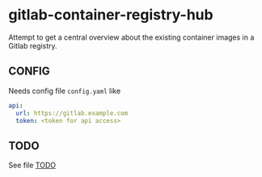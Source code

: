 # gitlab-container-registry-hub

Attempt to get a central overview about the existing container images in a Gitlab registry.

## CONFIG

Needs config file `config.yaml` like

```yaml
api:
  url: https://gitlab.example.com
  token: <token for api access>
```


## TODO

See file [TODO](TODO.md)
